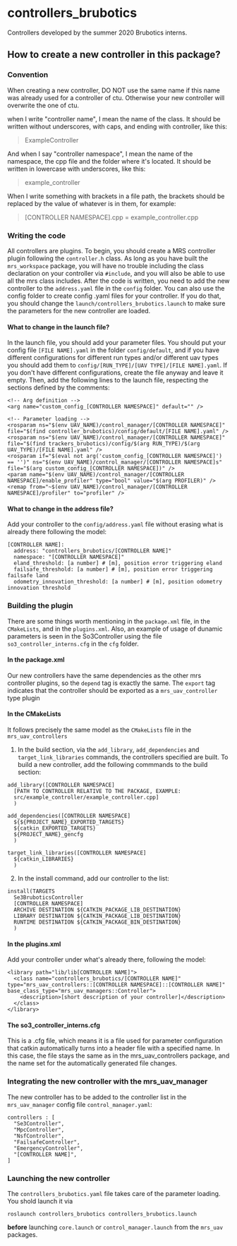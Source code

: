 # controllers_brubotics
Controllers developed by the summer 2020 Brubotics interns.

## How to create a new controller in this package?
### Convention
When creating a new controller, DO NOT use the same name if this name was already used for a controller of ctu. Otherwise your new controller will overwrite the one of ctu.

when I write "controller name", I mean the name of the class. It should be written without underscores, with caps, and ending with controller, like this:
> ExampleController

And when I say "controller namespace", I mean the name of the namespace, the cpp file and the folder where it's located. It should be written in lowercase with underscores, like this:
> example_controller

When I write something with brackets in a file path, the brackets should be replaced by the value of whatever is in them, for example:
> [CONTROLLER NAMESPACE].cpp = example_controller.cpp

### Writing the code
All controllers are plugins. To begin, you should create a MRS controller plugin following the `controller.h` class. As long as you have built the `mrs_workspace` package, you will have no trouble including the class declaration on your controller via `#include`, and you will also be able to use all the mrs class includes. After the code is written, you need to add the new controller to the `address.yaml` file in the `config` folder. You can also use the config folder to create config .yaml files for your controller. If you do that, you should change the `launch/controllers_brubotics.launch` to make sure the parameters for the new controller are loaded.

#### What to change in the launch file?

In the launch file, you should add your parameter files. You should put your config file `[FILE NAME].yaml` in the folder `config/default`, and if you have different configurations for different run types and/or different uav types you should add them to `config/[RUN_TYPE]/[UAV TYPE]/[FILE NAME].yaml`. If you don't have different configurations, create the file anyway and leave it empty. Then, add the following lines to the launch file, respecting the sections defined by the comments:
```
<!-- Arg definition -->
<arg name="custom_config_[CONTROLLER NAMESPACE]" default="" />

<!-- Parameter loading -->
<rosparam ns="$(env UAV_NAME)/control_manager/[CONTROLLER NAMESPACE]" file="$(find controller_brubotics)/config/default/[FILE NAME].yaml" />
<rosparam ns="$(env UAV_NAME)/control_manager/[CONTROLLER NAMESPACE]" file="$(find trackers_brubotics)/config/$(arg RUN_TYPE)/$(arg UAV_TYPE)/[FILE NAME].yaml" />
<rosparam if="$(eval not arg('custom_config_[CONTROLLER NAMESPACE]') == '')" ns="$(env UAV_NAME)/control_manager/[CONTROLLER NAMESPACE]s" file="$(arg custom_config_[CONTROLLER NAMESPACE])" />
<param name="$(env UAV_NAME)/control_manager/[CONTROLLER NAMESPACE]/enable_profiler" type="bool" value="$(arg PROFILER)" />
<remap from="~$(env UAV_NAME)/control_manager/[CONTROLLER NAMESPACE]/profiler" to="profiler" />
```

#### What to change in the address file?

Add your controller to the `config/address.yaml` file without erasing what is already there following the model:

```
[CONTROLLER NAME]:
  address: "controllers_brubotics/[CONTROLLER NAME]"
  namespace: "[CONTROLLER NAMESPACE]"
  eland_threshold: [a number] # [m], position error triggering eland
  failsafe_threshold: [a number] # [m], position error triggering failsafe land
  odometry_innovation_threshold: [a number] # [m], position odometry innovation threshold
```

### Building the plugin

There are some things worth mentioning in the `package.xml` file, in the `CMakeLists`,  and in the `plugins.xml`. Also, an example of usage of dunamic parameters is seen in the So3Controller using the file `so3_controller_interns.cfg` in the `cfg` folder.

#### In the package.xml
Our new controllers have the same dependencies as the other mrs controller plugins, so the `depend` tag is exactly the same. The `export` tag indicates that the controller should be exported as a `mrs_uav_controller` type plugin

#### In the CMakeLists
It follows precisely the same model as the `CMakeLists` file in the ```mrs_uav_controllers```
1. In the build section, via the `add_library`, `add_dependencies` and `target_link_libraries` commands, the controllers specified are built. To build a new controller, add the following commmands to the build section:

```
add_library([CONTROLLER NAMESPACE]
  [PATH TO CONTROLLER RELATIVE TO THE PACKAGE, EXAMPLE:
  src/example_controller/example_controller.cpp]
  )

add_dependencies([CONTROLLER NAMESPACE]
  ${${PROJECT_NAME}_EXPORTED_TARGETS}
  ${catkin_EXPORTED_TARGETS}
  ${PROJECT_NAME}_gencfg
  )

target_link_libraries([CONTROLLER NAMESPACE]
  ${catkin_LIBRARIES}
  )
```

2. In the install command, add our controller to the list:
```
install(TARGETS
  Se3BruboticsController
  [CONTROLLER NAMESPACE]
  ARCHIVE DESTINATION ${CATKIN_PACKAGE_LIB_DESTINATION}
  LIBRARY DESTINATION ${CATKIN_PACKAGE_LIB_DESTINATION}
  RUNTIME DESTINATION ${CATKIN_PACKAGE_BIN_DESTINATION}
  )
```

#### In the plugins.xml
Add your controller under what's already there, following the model:
```
<library path="lib/lib[CONTROLLER NAME]">
  <class name="controllers_brubotics/[CONTROLLER NAME]" type="mrs_uav_controllers::[CONTROLLER NAMESPACE]::[CONTROLLER NAME]" base_class_type="mrs_uav_managers::Controller">
    <description>[short description of your controller]</description>
  </class>
</library>
```

#### The so3_controller_interns.cfg
This is a .cfg file, which means it is a file used for parameter configuration that catkin automatically turns into a header file with a specified name. In this case, the file stays the same as in the mrs_uav_controllers package, and the name set for the automatically generated file changes.

### Integrating the new controller with the mrs_uav_manager

The new controller has to be added to the controller list in the `mrs_uav_manager` config file `control_manager.yaml`:

```
controllers : [
  "Se3Controller",
  "MpcController",
  "NsfController",
  "FailsafeController",
  "EmergencyController",
  "[CONTROLLER NAME]",
]
```

### Launching the new controller

The `controllers_brubotics.yaml` file takes care of the parameter loading. You shold launch it via
```
roslaunch controllers_brubotics controllers_brubotics.launch
```
**before** launching `core.launch` or `control_manager.launch` from the `mrs_uav` packages.
